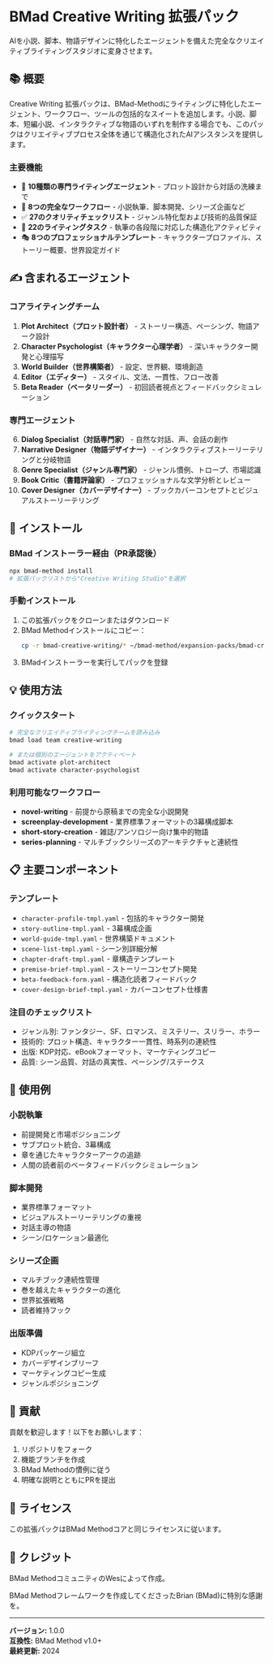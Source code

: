 # BMad Creative Writing 拡張パック

AIを小説、脚本、物語デザインに特化したエージェントを備えた完全なクリエイティブライティングスタジオに変身させます。

## 📚 概要

Creative Writing 拡張パックは、BMad-Methodにライティングに特化したエージェント、ワークフロー、ツールの包括的なスイートを追加します。小説、脚本、短編小説、インタラクティブな物語のいずれを制作する場合でも、このパックはクリエイティブプロセス全体を通じて構造化されたAIアシスタンスを提供します。

### 主要機能

- 🤖 **10種類の専門ライティングエージェント** - プロット設計から対話の洗練まで
- 📖 **8つの完全なワークフロー** - 小説執筆、脚本開発、シリーズ企画など
- ✅ **27のクオリティチェックリスト** - ジャンル特化型および技術的品質保証
- 📝 **22のライティングタスク** - 執筆の各段階に対応した構造化アクティビティ
- 🎭 **8つのプロフェッショナルテンプレート** - キャラクタープロファイル、ストーリー概要、世界設定ガイド

## ✍️ 含まれるエージェント

### コアライティングチーム

1. **Plot Architect（プロット設計者）** - ストーリー構造、ペーシング、物語アーク設計
2. **Character Psychologist（キャラクター心理学者）** - 深いキャラクター開発と心理描写
3. **World Builder（世界構築者）** - 設定、世界観、環境創造
4. **Editor（エディター）** - スタイル、文法、一貫性、フロー改善
5. **Beta Reader（ベータリーダー）** - 初回読者視点とフィードバックシミュレーション

### 専門エージェント

6. **Dialog Specialist（対話専門家）** - 自然な対話、声、会話の創作
7. **Narrative Designer（物語デザイナー）** - インタラクティブストーリーテリングと分岐物語
8. **Genre Specialist（ジャンル専門家）** - ジャンル慣例、トロープ、市場認識
9. **Book Critic（書籍評論家）** - プロフェッショナルな文学分析とレビュー
10. **Cover Designer（カバーデザイナー）** - ブックカバーコンセプトとビジュアルストーリーテリング

## 🚀 インストール

### BMad インストーラー経由（PR承認後）

```bash
npx bmad-method install
# 拡張パックリストから"Creative Writing Studio"を選択
```

### 手動インストール

1. この拡張パックをクローンまたはダウンロード
2. BMad Methodインストールにコピー：
   ```bash
   cp -r bmad-creative-writing/* ~/bmad-method/expansion-packs/bmad-creative-writing/
   ```
3. BMadインストーラーを実行してパックを登録

## 💡 使用方法

### クイックスタート

```bash
# 完全なクリエイティブライティングチームを読み込み
bmad load team creative-writing

# または個別のエージェントをアクティベート
bmad activate plot-architect
bmad activate character-psychologist
```

### 利用可能なワークフロー

- **novel-writing** - 前提から原稿までの完全な小説開発
- **screenplay-development** - 業界標準フォーマットの3幕構成脚本
- **short-story-creation** - 雑誌/アンソロジー向け集中的物語
- **series-planning** - マルチブックシリーズのアーキテクチャと連続性

## 📋 主要コンポーネント

### テンプレート

- `character-profile-tmpl.yaml` - 包括的キャラクター開発
- `story-outline-tmpl.yaml` - 3幕構成企画
- `world-guide-tmpl.yaml` - 世界構築ドキュメント
- `scene-list-tmpl.yaml` - シーン別詳細分解
- `chapter-draft-tmpl.yaml` - 章構造テンプレート
- `premise-brief-tmpl.yaml` - ストーリーコンセプト開発
- `beta-feedback-form.yaml` - 構造化読者フィードバック
- `cover-design-brief-tmpl.yaml` - カバーコンセプト仕様書

### 注目のチェックリスト

- ジャンル別: ファンタジー、SF、ロマンス、ミステリー、スリラー、ホラー
- 技術的: プロット構造、キャラクター一貫性、時系列の連続性
- 出版: KDP対応、eBookフォーマット、マーケティングコピー
- 品質: シーン品質、対話の真実性、ペーシング/ステークス

## 🎯 使用例

### 小説執筆

- 前提開発と市場ポジショニング
- サブプロット統合、3幕構成
- 章を通じたキャラクターアークの追跡
- 人間の読者前のベータフィードバックシミュレーション

### 脚本開発

- 業界標準フォーマット
- ビジュアルストーリーテリングの重視
- 対話主導の物語
- シーン/ロケーション最適化

### シリーズ企画

- マルチブック連続性管理
- 巻を越えたキャラクターの進化
- 世界拡張戦略
- 読者維持フック

### 出版準備

- KDPパッケージ組立
- カバーデザインブリーフ
- マーケティングコピー生成
- ジャンルポジショニング

## 🤝 貢献

貢献を歓迎します！以下をお願いします：

1. リポジトリをフォーク
2. 機能ブランチを作成
3. BMad Methodの慣例に従う
4. 明確な説明とともにPRを提出

## 📄 ライセンス

この拡張パックはBMad Methodコアと同じライセンスに従います。

## 🙏 クレジット

BMad MethodコミュニティのWesによって作成。

BMad Methodフレームワークを作成してくださったBrian (BMad)に特別な感謝を。

---

**バージョン:** 1.0.0  
**互換性:** BMad Method v1.0+  
**最終更新:** 2024
